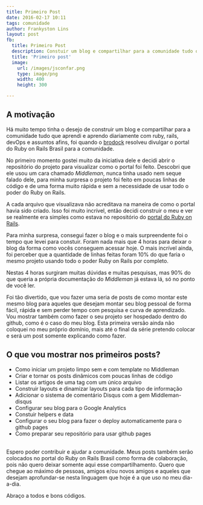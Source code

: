 ```yaml
---
title: Primeiro Post
date: 2016-02-17 10:11
tags: comunidade
author: Frankyston Lins
layout: post
fb:
  title: Primeiro Post
  description: Constuir um blog e compartilhar para a comunidade tudo que aprendi no desenvolvimento web.
  title: 'Primeiro post'
  image:
    url: /images/jsconfar.png 
    type: image/png
    width: 400
    height: 300

---
```


## A motivação

Há muito tempo tinha o desejo de construir um blog e compartilhar para a comunidade tudo que aprendi e aprendo diariamente com ruby, rails, devOps e assuntos afins, foi quando o [brodock](https://github.com/brodock) resolveu divulgar o portal do Ruby on Rails Brasil para a comunidade.

No primeiro momento gostei muito da iniciativa dele e decidi abrir o repositório do projeto para visualizar como o portal foi feito. Descobri que ele usou um cara chamado *Middleman*, nunca tinha usado nem seque falado dele, para minha surpresa o projeto foi feito em poucas linhas de código e de uma forma muito rápida e sem a necessidade de usar todo o poder do Ruby on Rails.

A cada arquivo que visualizava não acreditava na maneira de como o portal havia sido criado. Isso foi muito incrível, então decidi construir o meu e ver se realmente era simples como estava no repositório do [portal do Ruby on Rails](https://github.com/rubyonrails-brasil/rubyonrails-brasil.github.io).

Para minha surpresa, consegui fazer o blog e o mais surpreendente foi o tempo que levei para constuir. Foram nada mais que 4 horas para deixar o blog da forma como vocês conseguem acessar hoje. O mais incrível ainda, foi perceber que a quantidade de linhas feitas foram 10% do que faria o mesmo projeto usando todo o poder Ruby on Rails por completo.

Nestas 4 horas surgiram muitas dúvidas e muitas pesquisas, mas 90% do que queria a própria documentação do *Middleman* já estava lá, só no ponto de você ler.

Foi tão divertido, que vou fazer uma seria de posts de como montar este mesmo blog para aqueles que desejam montar seu blog pessoal de forma fácil, rápida e sem perder tempo com pesquisa e curva de aprendizado. Vou mostrar também como fazer o seu projeto ser hospedado dentro do github, como é o caso do meu blog. Esta primeira versão ainda não coloquei no meu próprio domínio, mais até o final da série pretendo colocar e será um post somente explicando como fazer.

## O que vou mostrar nos primeiros posts?

- Como iniciar um projeto limpo sem e com template no Middleman
- Criar e tornar os posts dinâmicos com poucas linhas de código
- Listar os artigos de uma tag com um único arquivo
- Construir layouts e dinamizar layouts para cada tipo de informação
- Adicionar o sistema de comentário Disqus com a gem Middleman-disqus
- Configurar seu blog para o Google Analytics
- Constuir helpers e data
- Configurar o seu blog para fazer o deploy automaticamente para o github pages
- Como preparar seu repositório para usar github pages

<br>Espero poder contribuir e ajudar a comunidade. Meus posts também serão colocados no portal do Ruby on Rails Brasil como forma de colaboração, pois não quero deixar somente aqui esse compartilhamento. Quero que chegue ao máximo de pessoas, amigos e/ou novos amigos e aqueles que desejam aprofundar-se nesta linguagem que hoje é a que uso no meu dia-a-dia.

Abraço a todos e bons códigos.
